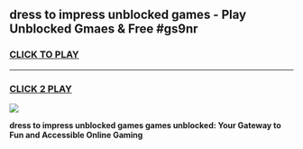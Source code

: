 
## dress to impress unblocked games - Play Unblocked Gmaes & Free #gs9nr
<h3>
<a href="https://news.freeplayer.one?title=dress_to_impress_unblocked_games&ref=03M">CLICK TO PLAY</a></h3>
<hr>

<h3>
<a href="https://news.freeplayer.one?title=dress_to_impress_unblocked_games&ref=03M">CLICK 2 PLAY</a>
  
</h3>

<a href="https://news.freeplayer.one?title=dress_to_impress_unblocked_games&ref=03M"><img src="https://clearcache.store/games.png"></a>


**dress to impress unblocked games games unblocked: Your Gateway to Fun and Accessible Online Gaming**
